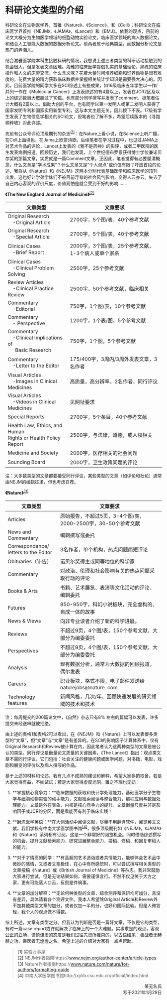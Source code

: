 # 科研论文类型的介绍

科研论文在生物医学界，首推《Nature》，《Science》，和《Cell》；科研论文在临床医学界首推《NEJM》，《JAMA》，《Lancet》和《BMJ》。依我的观点，目前的论文大概分为生物医学领域的细胞动物实验论文，临床医学领域的病人数据论文，和结合人工智能大数据的数据分析论文。前两者属于经典类型，而数据分析论文是热门的弄潮儿。

结合湘雅医学院本科生接触科研的情况，我想说上述三者类型的科研活动接触到的机会很大，但是发表文章困难。湘雅的临床医学提倡扎实的基础理论，熟练的临床操作和人文的床旁交流。什么含义呢？花费大量时间培养细胞和饲养动物是很有难度的，花费大量的精力获取临床数据并掌握相关统计学知识是需要强大决心的。因此，目前医学院的同学大多在SCI综述上有些成果，如16级临床五年学生以一作/并列一作在《Molecular Cancer》上发表综述的有4篇以上，发表在JCR2区及以上的综述数目大概超过了10篇。也有部分同学撰写并发表了comment，据笔者估计大概有2篇以上。借助大创的平台，也有同学以第一发明人或第二发明人获得了国家发明专利和国家实用新型专利，这与本文主题无关，因此按下不表。17级有学生发表了生物信息学相关的SCI论文，但笔者也了解不多，希望后续版本的《寻路桐梓坡》对此详述。

先前有公众号评论顶级期刊的杂志<sup>[\[1\]](#脚注1)</sup>：在Nature上看小说，在Science上听广播，在Cell上画填色，在Jama上欣赏诗歌。后续笔者在学习过程中，也见过JAMA上对艺术作品的评论，Lancet上发表的《我不是药神》的影评，或者二甲医院的医生发表病例报道。回顾历史，我们也发现，上个世纪德布罗意获得博士学位兼诺贝尔奖的那篇文章，实质就是一篇Comment文章。正因此，笔者觉得有必要厘清概念，什么文章是“学术成果”？什么文章又是“个人观点”或价值有限？呼应首段的论述，我将从《Nature》和《NEJM》这两本分别代表基础医学和临床医学的顶刊出发。这也好让学弟学妹们不被目前浮夸的社会风气影响，变得人云亦云。失去了自己内心客观的评价尺度，价值观怕是就会受到不好的影响……

**《The New England Journal of Medicine》**<sup>[\[2\]](#脚注2)</sup>

|文章类型|&emsp;&emsp;&emsp;文章要求&emsp;&emsp;&emsp;|
|----|----|
|Original Research<br/>&emsp;-Original Article|2700字，5个图/表，40个参考文献|
|Original Research<br/>&emsp;-Special Article|2700字，5个图/表，40个参考文献|
|Clinical Cases<br/>&emsp;-Brief Report|2000字，3个图/表，25个参考文献，1-3个病人或单个家系|
|Clinical Cases<br/>&emsp;-Clinical Problem Solving|2500字，25个参考文献|
|Review Articles<br/>&emsp;-Clinical Practice Review|2500字，50个参考文献，临床相关|
|Commentary<br/>&emsp;-Editorial|750字，1个图/表，10个参考文献|
|Commentary<br/>&emsp;- Perspective|1200字，1个表/图，5个参考文献|
|Commentary<br/>&emsp;-Clinical Implications of<br/>&emsp;&ensp;Basic Research|750字，1个图，5个参考文献|
|Commentary<br/>&emsp;-Letter to the Editor|175/400字，3周内/3周外发表文章，3名作者|
|Visual Articles<br/>&emsp;-Images in Clinical Medicines|高质量，高分辨率，2名作者，同行评议|
|Visual Articles<br/>&emsp;-Videos in Clinical Medicines|见网址要求|
|Special Reports|2700字，5个条目，40个参考文献|
|Health Law, Ethics, and Human<br/>Rights or Health Policy Report|2500字，与法律，道德，或人权相关|
|Medicine and Society|2000字，医疗相关的社会问题|
|Sounding Board|2000字，卫生政策问题的评论|

注：大多数类型的文章都要接受同行评议，某些类型的文章（如评论和社论）通常由NEJM的编辑征求，但也考虑自荐。

**《Nature》**<sup>[\[3\]](#脚注3)</sup>

|文章类型|文章要求|
|----|----|
|Articles|原始报告，不超过5页，3-4个图/表，2000-2500字，30-50个参考文献|
|News and Commentary|编辑撰写或委托|
|Correspondence/<br/>letters to the Editor|3名作者，单个机构，热点问题简短评论|
|Obituaries（讣告）|诺贝尔奖得主或同等地位的科学家|
|Commentary|对政治、伦理和社会影响有关的热点问题采取行动的评论|
|Books & Arts|书籍、艺术展览、表演等文化活动的评论，编辑委托|
|Futures|850-950字，科幻小说板块，完全虚构的、自成一体的故事|
|News & Views|向非专业读者介绍了新的科学进展。|
|Reviews|不超过9页，4个图/表，150个参考文献，大部分为编委委托|
|Perspectives|不超过9页，4个图/表，150个参考文献，大部分为编委委托|
|Analysis|现有数据分析，通常为大数据的回顾报道，偶尔发表|
|Careers|职业板块，格式不限，电子邮件发送给 naturejobs@nature. com|
|Technology features|新闻风格，几次/年，回顾快速发展的研究领域的技术和技术|

注：每周提交的200篇论文中，《自然》杂志只有8% 左右的篇幅可以发表，许多提交未经送审就被拒绝。

由上述的表格1和表格2可以看出，在《NEJM》和《Nature》上可以发表很多类型的“文章”，但“文章”与“文章”是有差异的。在SCI的影响因子计算体系中，仅有Original Research和Review被计算在内，因此笔者认为这两种类型的文章是被公认的类型。同行评议是衡量论文质量的关键因素，《The Lancet》指出：观点类文章不需同行评议，它们包括：社会关注的健康问题或医学问题，对书籍，电影，戏剧和展览的评价以及病人撰写的作品。

基于上述的材料和论述，我有几点不成熟的建议和解释，希望大家斟酌取舍。若是大家觉得有益，不妨试试；若是大家觉得虚度光阴，置之不理也无妨：

1. **掌握核心竞争力：**临床数据的获取和统计学处理能力，基础医学分子生物学与细胞动物实验的动手能力，文献检索阅读与整合能力，编程应用与数据处理能力。文章是外在表象，内核是核心竞争力的提升。文章衡量尺度并非是影响因子或JCR的分区，而是看能否有利于临床实践！

2. **磨炼医学英语：**在大创活动中阅读文献，尽量不用翻译软件，阅览英文文献。我们学校有中南大学医学图书馆<sup>[\[4\]](#脚注4)</sup>，很多顶级期刊如《NEJM》，《JAMA》和《Nature》系列都有订阅，这是一个非常好的阅览机会。同时借助综述撰写的机会，提升文献检索能力，研究进展整合能力，投稿、修稿、和回复审稿人的能力。

3. **对于才情高的同学：**有高超的艺术造诣或者共情能力，能够体会艺术品中微妙的感情，又或者文笔极佳，在心中有所感悟时，可以尝试撰写相关类型的文章投稿《Nature》或《British Journal of Medicine》等杂志。我非常鼓励大家进行尝试，但是无论结果如何，需要谨慎言行。不然不仅见笑于大方之家，更有可能落人口舌，反倒是件祸事。

4. **文章的加分解释：**无论何种类型的文章，综合测评和保研均可加分，且没有差异，具体请看各个测评文件。我本人希望除Original Article和Review外不加其他类型文章的加分，或者仅加一半的分，也好和国际接轨。但是人微言轻，我个人的观点做不得数。

综上所述，文章有类型之分。但我认为判断是否是一篇好文章，不仅是它的类型，有时一篇case report或许就解决了临床上的一个大难题。实事求是的观点，客观公正的立场，谨慎谦虚的态度是我们过往先贤所推崇的，以古语结尾：善战者无赫赫之功，善医者无煌煌之名。希望上述的介绍对大家有一点点帮助。

> <a id="脚注1">\[1\] </a>实验万事屋    
> <a id="脚注2">\[2\] </a>NEJM作者指南https://www.nejm.org/author-center/article-types    
> <a id="脚注3">\[3\] </a>Nature作者指南https://www.nature.com/nature/for-authors/formatting-guide    
> <a id="脚注4">\[4\] </a>中南大学医学图书馆http://xylib.csu.edu.cn/official/index.html

<p align="right">某无名氏<br/>写于2021年1月29日</p>